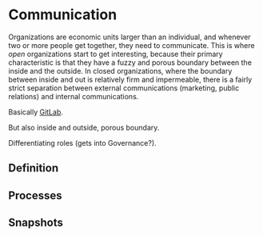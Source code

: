# Communication

Organizations are economic units larger than an individual, and whenever two or more people get together, they need to communicate. This is where *open* organizations start to get interesting, because their primary characteristic is that they have a fuzzy and porous boundary between the inside and the outside. In closed organizations, where the boundary between inside and out is relatively firm and impermeable, there is a fairly strict separation between external communications (marketing, public relations) and internal communications.

Basically [GitLab](https://about.gitlab.com/2016/03/23/remote-communication/).

But also inside and outside, porous boundary.

Differentiating roles (gets into Governance?).

## Definition

## Processes

## Snapshots